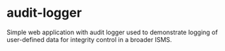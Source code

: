 # audit-logger

Simple web application with audit logger used to demonstrate logging of user-defined data for
integrity control in a broader ISMS.
